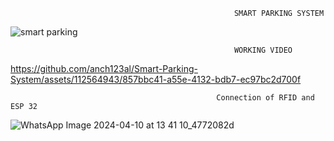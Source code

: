                                                       SMART PARKING SYSTEM
![smart parking](https://github.com/anch123al/Smart-Parking-System/assets/112564943/ca44cf10-57d1-483e-a95d-de9c064fbcda)


                                                      WORKING VIDEO



https://github.com/anch123al/Smart-Parking-System/assets/112564943/857bbc41-a55e-4132-bdb7-ec97bc2d700f

                                                  Connection of RFID and ESP 32

![WhatsApp Image 2024-04-10 at 13 41 10_4772082d](https://github.com/anch123al/Smart-Parking-System/assets/112564943/4d9602bd-ac77-4476-be6e-bfd4df77259e)
